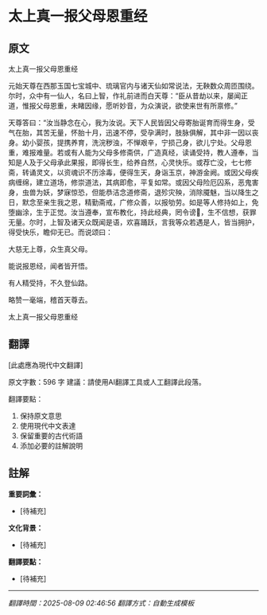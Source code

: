 # 太上真一报父母恩重经

## 原文

太上真一报父母恩重经

元始天尊在西那玉国七宝城中、琉璃官内与诸天仙如常说法，无鞅数众周匝围绕。尔时，众中有一仙人，名曰上智，作礼前进而白天尊：“臣从昔劫以来，屡闻正道，惟报父母恩重，未睹因缘，愿听妙音，为众演说，欲使来世有所禀修。”

天尊答曰：“汝当静念在心，我为汝说。天下人民皆因父母寄胎诞育而得生身，受气在胎，其苦无量，怀胎十月，迅速不停，受孕满时，肢脉俱解，其中非一因以丧身。幼小婴孩，提携养育，洗浣秽浊，不惮艰辛，宁损己身，欲儿宁处。父母恩重，难报难量。若或有人能为父母多修斋供，广造真经，读诵受持，教人遵奉，当知是人及于父母承此果报，即得长生，给养自然，心灵快乐。或荐亡没，七七修斋，转诵灵文，以资魂识不历涂毒，便得生天，身诣玉京，神游金阙。或因父母疾病缠绵，建立道场，修崇道法，其病即愈，平复如常。或因父母险厄囚系，恶鬼害身，虫兽为妖，梦寐惊恐，但能恭洁念道修斋，退殄灾殃，消除魇魅，当以降生之日，默念至亲生我之恩，精勤斋戒，广修众善，以报劬劳。如是等人修持如上，免堕幽涂，生于正觉。汝当遵奉，宣布教化，持此经典，罔令谤𮙋，生不信想，获罪无量。尔时，上智及诸天众既闻是语，欢喜踊跃，言我等众若遇是人，皆当拥护，得受快乐，瞻仰无已。而说颂曰：

大慈无上尊，众生真父母。

能说报恩经，闻者皆开悟。

有人精受持，不久登仙路。

略赞一毫端，稽首天尊去。

太上真一报父母恩重经

## 翻譯

[此處應為現代中文翻譯]

原文字數：596 字
建議：請使用AI翻譯工具或人工翻譯此段落。

翻譯要點：
1. 保持原文意思
2. 使用現代中文表達
3. 保留重要的古代術語
4. 添加必要的註解說明


## 註解

**重要詞彙：**
- [待補充]

**文化背景：**
- [待補充]

**翻譯要點：**
- [待補充]

---
*翻譯時間：2025-08-09 02:46:56*
*翻譯方式：自動生成模板*
